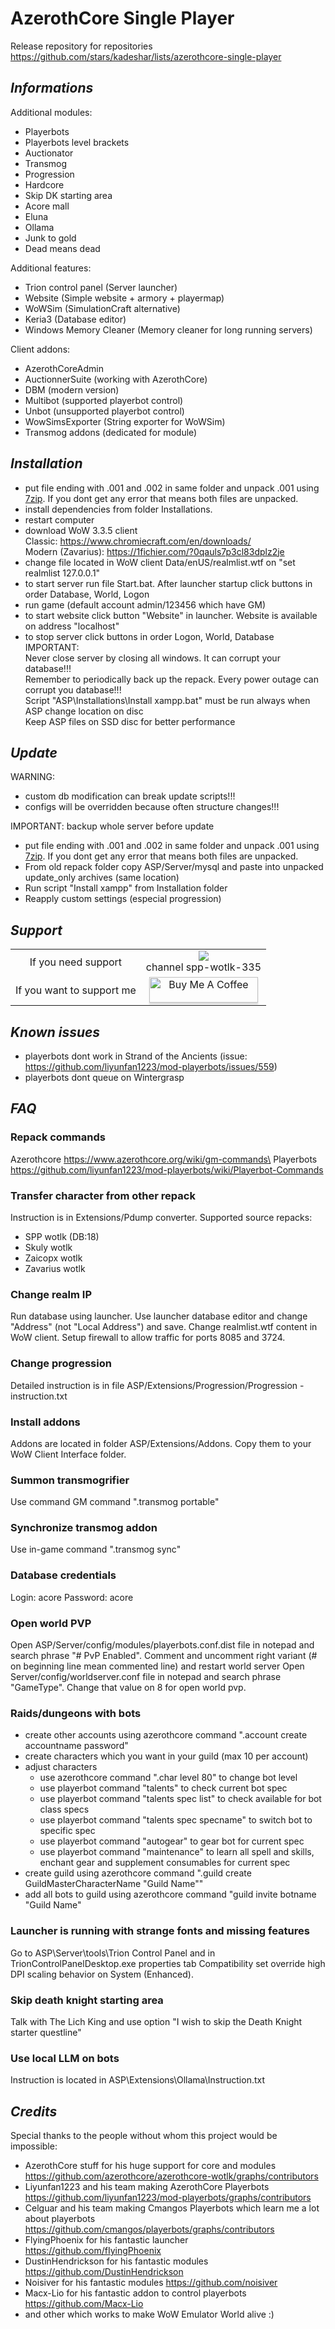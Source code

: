 # AzerothCore Single Player

Release repository for repositories https://github.com/stars/kadeshar/lists/azerothcore-single-player

## _**Informations**_

Additional modules:
- Playerbots
- Playerbots level brackets
- Auctionator
- Transmog
- Progression
- Hardcore
- Skip DK starting area
- Acore mall
- Eluna
- Ollama
- Junk to gold
- Dead means dead

Additional features:
- Trion control panel (Server launcher)
- Website (Simple website + armory + playermap)
- WoWSim (SimulationCraft alternative)
- Keria3 (Database editor)
- Windows Memory Cleaner (Memory cleaner for long running servers)

Client addons:
- AzerothCoreAdmin
- AuctionnerSuite (working with AzerothCore)
- DBM (modern version)
- Multibot (supported playerbot control)
- Unbot (unsupported playerbot control)
- WowSimsExporter (String exporter for WoWSim)
- Transmog addons (dedicated for module)

## _**Installation**_

- put file ending with .001 and .002 in same folder and unpack .001 using [7zip](https://www.7-zip.org/). If you dont get any error that means both files are unpacked.
- install dependencies from folder Installations.
- restart computer
- download WoW 3.3.5 client\
	Classic: https://www.chromiecraft.com/en/downloads/ \
	Modern (Zavarius): https://1fichier.com/?0qauls7p3cl83dplz2je
- change file located in WoW client Data/enUS/realmlist.wtf on "set realmlist 127.0.0.1"
- to start server run file Start.bat. After launcher startup click buttons in order Database, World, Logon
- run game (default account admin/123456 which have GM)
- to start website click button "Website" in launcher. Website is available on address "localhost" 
- to stop server click buttons in order  Logon, World, Database\
IMPORTANT: \
Never close server by closing all windows. It can corrupt your database!!!\
Remember to periodically back up the repack. Every power outage can corrupt you database!!!\
Script "ASP\Installations\Install xampp.bat" must be run always when ASP change location on disc\
Keep ASP files on SSD disc for better performance

## _**Update**_
WARNING:
- custom db modification can break update scripts!!!
- configs will be overridden because often structure changes!!! 

IMPORTANT: backup whole server before update

- put file ending with .001 and .002 in same folder and unpack .001 using [7zip](https://www.7-zip.org/). If you dont get any error that means both files are unpacked.
- From old repack folder copy ASP/Server/mysql and paste into unpacked update_only archives (same location)
- Run script "Install xampp" from Installation folder
- Reapply custom settings (especial progression)

## _**Support**_

|     |     |
|:---:|:---:|
|If you need support         |  [![](https://dcbadge.limes.pink/api/server/single-player-project-291115666097045506)](https://discord.gg/single-player-project-291115666097045506) <br> channel spp-wotlk-335 |
|If you want to support me   |  <a href="https://buymeacoffee.com/kadeshar" target="_blank"><img src="https://www.buymeacoffee.com/assets/img/custom_images/orange_img.png" alt="Buy Me A Coffee" style="height: 41px !important;width: 174px !important;box-shadow: 0px 3px 2px 0px rgba(190, 190, 190, 0.5) !important;-webkit-box-shadow: 0px 3px 2px 0px rgba(190, 190, 190, 0.5) !important;" ></a> |

## _**Known issues**_
- playerbots dont work in Strand of the Ancients (issue: https://github.com/liyunfan1223/mod-playerbots/issues/559)
- playerbots dont queue on Wintergrasp

## _**FAQ**_

### Repack commands
Azerothcore https://www.azerothcore.org/wiki/gm-commands\
Playerbots https://github.com/liyunfan1223/mod-playerbots/wiki/Playerbot-Commands

### Transfer character from other repack
Instruction is in Extensions/Pdump converter.
Supported source repacks:
- SPP wotlk (DB:18)
- Skuly wotlk
- Zaicopx wotlk
- Zavarius wotlk

### Change realm IP
Run database using launcher. Use launcher database editor and change "Address" (not "Local Address") and save. Change realmlist.wtf content in WoW client. Setup firewall to allow traffic for ports 8085 and 3724.

### Change progression
Detailed instruction is in file ASP/Extensions/Progression/Progression - instruction.txt

### Install addons
Addons are located in folder ASP/Extensions/Addons. Copy them to your WoW Client Interface folder.

### Summon transmogrifier
Use command GM command ".transmog portable"

### Synchronize transmog addon
Use in-game command ".transmog sync"

### Database credentials
Login: acore
Password: acore

### Open world PVP
Open ASP/Server/config/modules/playerbots.conf.dist file in notepad and search phrase "# PvP Enabled".
Comment and uncomment right variant (# on beginning line mean commented line) and restart world server
Open Server/config/worldserver.conf file in notepad and search phrase "GameType".
Change that value on 8 for open world pvp.

### Raids/dungeons with bots
- create other accounts using azerothcore command ".account create accountname password"
- create characters which you want in your guild (max 10 per account)
- adjust characters
	- use azerothcore command ".char level 80" to change bot level
	- use playerbot command "talents" to check current bot spec
	- use playerbot command "talents spec list" to check available for bot class specs
	- use playerbot command "talents spec specname" to switch bot to specific spec
	- use playerbot command "autogear" to gear bot for current spec
	- use playerbot command "maintenance" to learn all spell and skills, enchant gear and supplement consumables for current spec
- create guild using azerothcore command ".guild create GuildMasterCharacterName "Guild Name""
- add all bots to guild using azerothcore command "guild invite botname "Guild Name"

### Launcher is running with strange fonts and missing features
Go to ASP\Server\tools\Trion Control Panel and in TrionControlPanelDesktop.exe properties tab Compatibility set override high DPI scaling behavior on System (Enhanced).

### Skip death knight starting area
Talk with The Lich King and use option "I wish to skip the Death Knight starter questline"

### Use local LLM on bots
Instruction is located in ASP\Extensions\Ollama\Instruction.txt

## _**Credits**_

Special thanks to the people without whom this project would be impossible:
- AzerothCore stuff for his huge support for core and modules https://github.com/azerothcore/azerothcore-wotlk/graphs/contributors
- Liyunfan1223 and his team making AzerothCore Playerbots https://github.com/liyunfan1223/mod-playerbots/graphs/contributors
- Celguar and his team making Cmangos Playerbots which learn me a lot about playerbots https://github.com/cmangos/playerbots/graphs/contributors
- FlyingPhoenix for his fantastic launcher https://github.com/fIyingPhoenix
- DustinHendrickson for his fantastic modules https://github.com/DustinHendrickson
- Noisiver for his fantastic modules https://github.com/noisiver
- Macx-Lio for his fantastic addon to control playerbots https://github.com/Macx-Lio
- and other which works to make WoW Emulator World alive :)